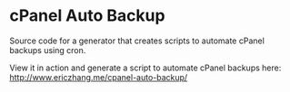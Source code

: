 cPanel Auto Backup
==================

Source code for a generator that creates scripts to automate cPanel backups using cron.

View it in action and generate a script to automate cPanel backups here: http://www.ericzhang.me/cpanel-auto-backup/